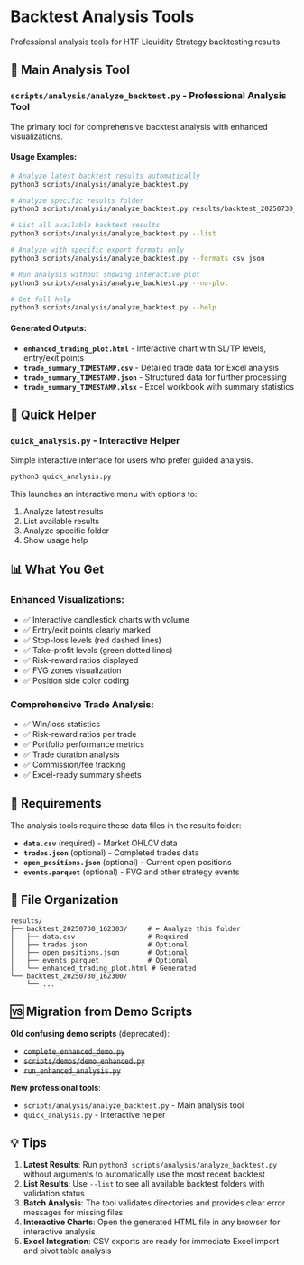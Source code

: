 # Backtest Analysis Tools

Professional analysis tools for HTF Liquidity Strategy backtesting results.

## 🎯 Main Analysis Tool

### `scripts/analysis/analyze_backtest.py` - Professional Analysis Tool

The primary tool for comprehensive backtest analysis with enhanced visualizations.

#### Usage Examples:

```bash
# Analyze latest backtest results automatically
python3 scripts/analysis/analyze_backtest.py

# Analyze specific results folder
python3 scripts/analysis/analyze_backtest.py results/backtest_20250730_162303

# List all available backtest results
python3 scripts/analysis/analyze_backtest.py --list

# Analyze with specific export formats only
python3 scripts/analysis/analyze_backtest.py --formats csv json

# Run analysis without showing interactive plot
python3 scripts/analysis/analyze_backtest.py --no-plot

# Get full help
python3 scripts/analysis/analyze_backtest.py --help
```

#### Generated Outputs:

- **`enhanced_trading_plot.html`** - Interactive chart with SL/TP levels, entry/exit points
- **`trade_summary_TIMESTAMP.csv`** - Detailed trade data for Excel analysis
- **`trade_summary_TIMESTAMP.json`** - Structured data for further processing
- **`trade_summary_TIMESTAMP.xlsx`** - Excel workbook with summary statistics

## 🚀 Quick Helper

### `quick_analysis.py` - Interactive Helper

Simple interactive interface for users who prefer guided analysis.

```bash
python3 quick_analysis.py
```

This launches an interactive menu with options to:

1. Analyze latest results
2. List available results
3. Analyze specific folder
4. Show usage help

## 📊 What You Get

### Enhanced Visualizations:

- ✅ Interactive candlestick charts with volume
- ✅ Entry/exit points clearly marked
- ✅ Stop-loss levels (red dashed lines)
- ✅ Take-profit levels (green dotted lines)
- ✅ Risk-reward ratios displayed
- ✅ FVG zones visualization
- ✅ Position side color coding

### Comprehensive Trade Analysis:

- ✅ Win/loss statistics
- ✅ Risk-reward ratios per trade
- ✅ Portfolio performance metrics
- ✅ Trade duration analysis
- ✅ Commission/fee tracking
- ✅ Excel-ready summary sheets

## 🔧 Requirements

The analysis tools require these data files in the results folder:

- **`data.csv`** (required) - Market OHLCV data
- **`trades.json`** (optional) - Completed trades data
- **`open_positions.json`** (optional) - Current open positions
- **`events.parquet`** (optional) - FVG and other strategy events

## 📁 File Organization

```
results/
├── backtest_20250730_162303/     # ← Analyze this folder
│   ├── data.csv                  # Required
│   ├── trades.json               # Optional
│   ├── open_positions.json       # Optional
│   ├── events.parquet            # Optional
│   └── enhanced_trading_plot.html # Generated
└── backtest_20250730_162300/
    └── ...
```

## 🆚 Migration from Demo Scripts

**Old confusing demo scripts** (deprecated):

- ~~`complete_enhanced_demo.py`~~
- ~~`scripts/demos/demo_enhanced.py`~~
- ~~`run_enhanced_analysis.py`~~

**New professional tools**:

- `scripts/analysis/analyze_backtest.py` - Main analysis tool
- `quick_analysis.py` - Interactive helper

## 💡 Tips

1. **Latest Results**: Run `python3 scripts/analysis/analyze_backtest.py` without arguments to automatically use the most recent backtest
2. **List Results**: Use `--list` to see all available backtest folders with validation status
3. **Batch Analysis**: The tool validates directories and provides clear error messages for missing files
4. **Interactive Charts**: Open the generated HTML file in any browser for interactive analysis
5. **Excel Integration**: CSV exports are ready for immediate Excel import and pivot table analysis
